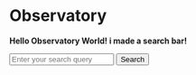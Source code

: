 # Observatory

**Hello Observatory World! i made a search bar!**

<form action="/search" method="get">
    <input type="text" name="query" placeholder="Enter your search query">
    <button type="submit">Search</button>
</form>